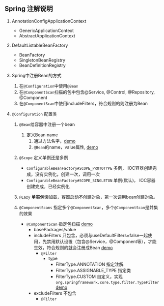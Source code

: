 ## Spring 注解说明

1. AnnotationConfigApplicationContext
    - GenericApplicationContext
     - AbstractApplicationContext
     
2. DefaultListableBeanFactory
    - BeanFactory
    - SingletonBeanRegistry
    - BeanDefinitionRegistry
3. Spring中注册Bean的方式
    1. 在`@Configuration`中使用`@Bean`
    2. 在`@ComponentScan`扫描的包中包含@Service, @Control, @Repository, @Component
    3. 在`@ComponentScan`中使用includeFilters，符合规则的则注册为Bean
    
4. `@Configuration` 配置类
    1. `@Bean`给容器中注册一个bean
        1. 定义Bean name
            1. 通过方法名字，[demo](./src/main/java/com/sonic/config/MainConfig.java)
            2. `@Bean`的name，value属性, [demo](./src/main/java/com/sonic/config/MainConfig.java)
            
    2. `@Scope` 定义单例还是多例
        - `ConfigurableBeanFactory#SCOPE_PROTOTYPE` 多例， IOC容器创建完成，没有实例化，创建一次，调用一次
        - `ConfigurableBeanFactory#SCOPE_SINGLETON` 单例(默认)， IOC容器创建完成，已经实例化
    
    3. `@Lazy` **单实例**懒加载，容器启动不创建对象，第一次调用bean创建对象。
        
    4. `@ComponentScans` 指定多个`@ComponentScan`，多个`@ComponentScan`是并集的效果
        - `@ComponentScan` 指定包扫描 [demo](./src/main/java/com/sonic/bootstrap/ConfigurationBootstrap.java)
            - basePackages/value
            - includeFilters 只包含，必须与useDefaultFilters=false一起使用，先禁用默认设置（包含@Service，@Component等），才能生效，符合规则的就会注册成Bean [demo](./src/main/java/com/sonic/bootstrap/ComponentScansBootstrap.java)
                - `@Filter`
                    - type 
                        - FilterType.ANNOTATION 指定注解
                        - FilterType.ASSIGNABLE_TYPE 指定类
                        - FilterType.CUSTOM 自定义，实现`org.springframework.core.type.filter.TypeFilter` [demo](./src/main/java/com/sonic/config/MyTypeFilter.java)
            - excludeFilters 不包含
                - `@Filter`